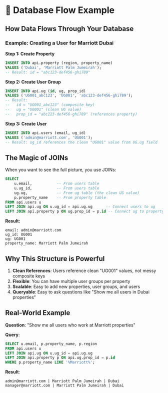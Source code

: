 # 🔄 Database Flow Example

## How Data Flows Through Your Database

### Example: Creating a User for Marriott Dubai

**Step 1: Create Property**
```sql
INSERT INTO api.property (region, property_name) 
VALUES ('Dubai', 'Marriott Palm Jumeirah');
-- Result: id = "abc123-def456-ghi789"
```

**Step 2: Create User Group**
```sql
INSERT INTO api.ug (id, ug, prop_id) 
VALUES ('UG001_abc123', 'UG001', 'abc123-def456-ghi789');
-- Result: 
--   id = "UG001_abc123" (composite key)
--   ug = "UG001" (clean UG value)
--   prop_id = "abc123-def456-ghi789" (references property)
```

**Step 3: Create User**
```sql
INSERT INTO api.users (email, ug_id) 
VALUES ('admin@marriott.com', 'UG001');
-- Result: ug_id references the clean "UG001" value from UG.ug field
```

## The Magic of JOINs

When you want to see the full picture, you use JOINs:

```sql
SELECT 
    u.email,           -- From users table
    u.ug_id,           -- From users table  
    ug.ug,             -- From ug table (the clean UG value)
    p.property_name    -- From property table
FROM api.users u
LEFT JOIN api.ug ON u.ug_id = api.ug.ug      -- Connect users to ug
LEFT JOIN api.property p ON ug.prop_id = p.id -- Connect ug to property
```

**Result:**
```
email: admin@marriott.com
ug_id: UG001
ug: UG001  
property_name: Marriott Palm Jumeirah
```

## Why This Structure is Powerful

1. **Clean References**: Users reference clean "UG001" values, not messy composite keys
2. **Flexible**: You can have multiple user groups per property
3. **Scalable**: Easy to add new properties, user groups, and users
4. **Queryable**: Easy to ask questions like "Show me all users in Dubai properties"

## Real-World Example

**Question**: "Show me all users who work at Marriott properties"

**Query**:
```sql
SELECT u.email, p.property_name, p.region
FROM api.users u
LEFT JOIN api.ug ON u.ug_id = api.ug.ug
LEFT JOIN api.property p ON api.ug.prop_id = p.id
WHERE p.property_name LIKE '%Marriott%';
```

**Result**:
```
admin@marriott.com | Marriott Palm Jumeirah | Dubai
manager@marriott.com | Marriott Palm Jumeirah | Dubai
```
